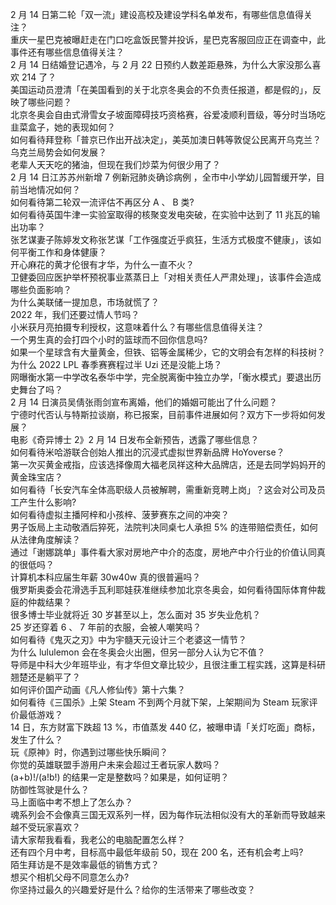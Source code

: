 2 月 14 日第二轮「双一流」建设高校及建设学科名单发布，有哪些信息值得关注？  
重庆一星巴克被曝赶走在门口吃盒饭民警并投诉，星巴克客服回应正在调查中，此事件还有哪些信息值得关注？  
2 月 14 日结婚登记遇冷，与 2 月 22 日预约人数差距悬殊，为什么大家没那么喜欢 214 了？  
美国运动员澄清「在美国看到的关于北京冬奥会的不负责任报道，都是假的」，反映了哪些问题？  
北京冬奥会自由式滑雪女子坡面障碍技巧资格赛，谷爱凌顺利晋级，等分时当场吃韭菜盒子，她的表现如何？  
如何看待拜登称「普京已作出开战决定」，美英加澳日韩等敦促公民离开乌克兰？乌克兰局势会如何发展？  
老辈人天天吃的猪油，但现在我们炒菜为何很少用了？  
2 月 14 日江苏苏州新增 7 例新冠肺炎确诊病例 ，全市中小学幼儿园暂缓开学，目前当地情况如何？  
如何看待第二轮双一流评估不再区分 A 、 B 类?  
如何看待英国牛津一实验室取得的核聚变发电突破，在实验中达到了 11 兆瓦的输出功率？  
张艺谋妻子陈婷发文称张艺谋「工作强度近乎疯狂，生活方式极度不健康」，该如何平衡工作和身体健康？  
开心麻花的黄才伦很有才华，为什么一直不火？  
卫健委回应医护举杯预祝事业蒸蒸日上「对相关责任人严肃处理」，该事件会造成哪些负面影响？  
为什么美联储一提加息，市场就慌了？  
2022 年，我们还要过情人节吗？  
小米获月亮拍摄专利授权，这意味着什么？有哪些信息值得关注？  
一个男生真的会打四个小时的篮球而不回你信息吗?  
如果一个星球含有大量黄金，但铁、铝等金属稀少，它的文明会有怎样的科技树？  
为什么 2022 LPL 春季赛赛程过半 Uzi 还是没能上场？  
网曝衡水第一中学改名泰华中学，完全脱离衡中独立办学，「衡水模式」要退出历史舞台了吗？  
2 月 14 日演员吴倩张雨剑宣布离婚，他们的婚姻可能出了什么问题？  
宁德时代否认与特斯拉谈崩，称已报案，目前事件进展如何？双方下一步将如何发展？  
电影《奇异博士 2》2 月 14 日发布全新预告，透露了哪些信息？  
如何看待米哈游联合创始人推出的沉浸式虚拟世界新品牌 HoYoverse？  
第一次买黄金戒指，应该选择像周大福老凤祥这种大品牌店，还是去同学妈妈开的黄金珠宝店？  
如何看待「长安汽车全体高职级人员被解聘，需重新竞聘上岗」？这会对公司及员工产生什么影响?  
如何看待虚拟主播阿梓和小孩梓、菠萝赛东之间的冲突？  
男子饭局上主动敬酒后猝死，法院判决同桌七人承担 5% 的连带赔偿责任，如何从法律角度解读？  
通过「谢娜跳单」事件看大家对房地产中介的态度，房地产中介行业的价值认同真的很低吗？  
计算机本科应届生年薪 30w40w 真的很普遍吗？  
俄罗斯奥委会花滑选手瓦利耶娃获准继续参加北京冬奥会，如何看待国际体育仲裁庭的仲裁结果？  
很多博士毕业就将近 30 岁甚至以上，怎么面对 35 岁失业危机？  
25 岁还穿着 6 、 7 年前的衣服，会被人嘲笑吗？  
如何看待《鬼灭之刃》中为宇髓天元设计三个老婆这一情节？  
为什么 lululemon 会在冬奥会火出圈，但另一部分人认为它不值？  
导师是中科大少年班毕业，有才华但文章比较少，且很注重工程实践，这算是科研翘楚还是躺平了？  
如何评价国产动画《凡人修仙传》第十六集？  
如何看待《三国杀》上架 Steam 不到两个月就下架，上架期间为 Steam 玩家评价最低游戏？  
14 日，东方财富下跌超 13 %，市值蒸发 440 亿，被曝申请「关灯吃面」商标，发生了什么？  
玩《原神》时，你遇到过哪些快乐瞬间？  
你觉的英雄联盟手游用户未来会超过王者玩家人数吗？  
(a+b)!/(a!b!) 的结果一定是整数吗？如果是，如何证明？  
防御性驾驶是什么？  
马上面临中考不想上了怎么办？  
魂系列会不会像真三国无双系列一样，因为每作玩法相似没有大的革新而导致越来越不受玩家喜欢？  
请大家帮我看看，我老公的电脑配置怎么样？  
还有四个月中考，目标高中最低年级前 50，现在 200 名，还有机会考上吗?  
陌生拜访是不是效率最低的销售方式？  
想买个相机父母不同意怎么办?  
你坚持过最久的兴趣爱好是什么？给你的生活带来了哪些改变？  
